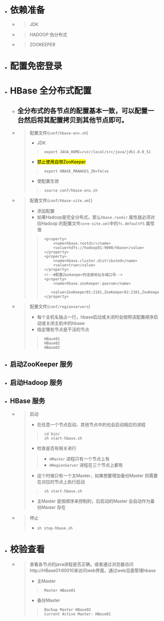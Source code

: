 

- # 依赖准备
    - > JDK
    - > HADOOP 伪分布式
    - > ZOOKEEPER

- # 配置免密登录

- # HBase 全分布式配置
    - ## 全分布式的各节点的配置基本一致，可以配置一台然后将其配置拷贝到其他节点即可。

    - > 配置文件(`conf/hbase-env.sh`)
        > - JDK 
        >>      export JAVA_HOME=/usr/local/src/java/jdk1.8.0_51
        > - <mark>禁止使用自带ZooKeeper</mark>
        >>      export HBASE_MANAGES_ZK=false
        > - 使配置生效
        >>      source conf/hbase-env.sh

    - > 配置文件(`conf/hbase-site.xml`)
        > - 添加配置
        > - 如果Hadoop是完全分布式，那么`hbase.roodir` 属性就必须对应Hadoop 的配置文件`core-site.xml`中的`fs.defaultFS` 属性值
	    >>      <property>
	    >>          <name>hbase.rootdir</name>
	    >>          <value>hdfs://hadoop01:9000/hbase</value>
	    >>      </property> 
	    >>      <property>
	    >>          <name>hbase.cluster.distributed</name>
	    >>          <value>true</value>
	    >>      </property>
	    >>      <!--#配置Zookeeper的连接地址与端口号-->
	    >>      <property>
	    >>          <name>hbase.zookeeper.quorum</name>
	    >>          <value>ZooKeeper01:2181,ZooKeeper02:2181,ZooKeeper03:2181</value>
	    >>      </property>
        >>

    - > 配置文件(`conf/regionservers`)
        > - 每个主机名独占一行，hbase启动或关闭时会按照该配置顺序启动或关闭主机中的hbase:
        > - 指定哪些节点是干活的节点
        >>      HBase01
        >>      HBase02
        >>      HBase03

- ## 启动ZooKeeper 服务
- ## 启动Hadoop 服务
- ## HBase 服务
    - > 启动
        > - 在任意一个节点启动，其他节点中的也会启动相应的进程
        >>      cd bin/
        >>      sh start-hbase.sh
        > - 检查是否有相关进行
        >> - `HMaster` 进程只有一个节点上有
        >> - `HRegionServer`  进程在三个节点上都有
        > - 这个时候只有一个主Master，如果想要增加备份Master 则需要在对应的节点上执行启动
        >>      sh start-hbase.sh
        > - 主Master 是按顺序来控制的，后启动的Master 会自动作为备份Master 存在
    - > 停止
        > -     sh stop-hbase.sh



- # 校验查看
    - > 查看各节点的java进程是否正确，或者通过浏览器访问http://HBase01:60010来访问web界面，通过web见面管理hbase
        > - 主Master
        >>      Master HBase01
        > - 备份Master
        >>      Backup Master HBase02
        >>      Current Active Master: HBase01











